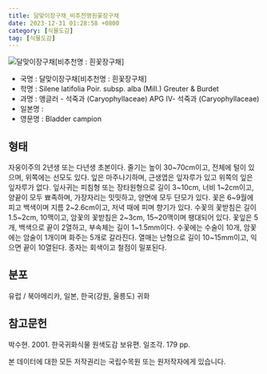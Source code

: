 ```yaml
---
title: 달맞이장구채_비추천명흰꽃장구채
date: 2023-12-31 01:28:58 +0800
category: [식물도감]
tag: [식물도감]
---
```




![달맞이장구채[비추천명 : 흰꽃장구채]](/fileUpload/plants/basic/Caryophyllaceae/Silene/34344/34344_20230911154400778files_th2.jpg)
- 국명 : 달맞이장구채[비추천명 : 흰꽃장구채]
- 학명 : Silene latifolia Poir. subsp. alba (Mill.) Greuter & Burdet
- 과명 : 앵글러 - 석죽과 (Caryophyllaceae) APG Ⅳ- 석죽과 (Caryophyllaceae)
- 일본명 : 
- 영문명 : Bladder campion


## 형태
자웅이주의 2년생 또는 다년생 초본이다. 줄기는 높이 30~70cm이고, 전체에 털이 있으며, 위쪽에는 선모도 있다. 잎은 마주나기하며, 근생엽은 잎자루가 있고 위쪽의 잎은 잎자루가 없다. 잎사귀는 피침형 또는 장타원형으로 길이 3~10cm, 너비 1~2cm이고, 양끝이 모두 뾰족하며, 가장자리는 밋밋하고, 양면에 모두 단모가 있다. 꽃은 6~9월에 피고 백색이며 지름 2~2.6cm이고, 저녁 때에 피며 향기가 있다. 수꽃의 꽃받침은 길이 1.5~2cm, 10맥이고, 암꽃의 꽃받침은 2~3cm, 15~20맥이며 팽대되어 있다. 꽃잎은 5개, 백색으로 끝이 2열하고, 부속체는 길이 1~1.5mm이다. 수꽃에는 수술이 10개, 암꽃에는 암술이 1개이며 화주는 5개로 갈라진다. 열매는 난형으로 길이 10~15mm이고, 익으면 끝이 10열된다. 종자는 회색이고 철점이 밀포된다.
## 분포
유럽 / 북아메리카, 일본, 한국(강원, 울릉도) 귀화
## 참고문헌
박수현. 2001. 한국귀화식물 원색도감 보유편. 일조각. 179 pp.






본 데이터에 대한 모든 저작권리는 국립수목원 또는 원저작자에게 있습니다.
